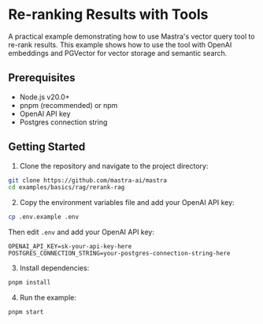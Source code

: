 # Re-ranking Results with Tools

A practical example demonstrating how to use Mastra's vector query tool to re-rank results. This example shows how to use the tool with OpenAI embeddings and PGVector for vector storage and semantic search.

## Prerequisites

- Node.js v20.0+
- pnpm (recommended) or npm
- OpenAI API key
- Postgres connection string

## Getting Started

1. Clone the repository and navigate to the project directory:

```bash
git clone https://github.com/mastra-ai/mastra
cd examples/basics/rag/rerank-rag
```

2. Copy the environment variables file and add your OpenAI API key:

```bash
cp .env.example .env
```

Then edit `.env` and add your OpenAI API key:

```env
OPENAI_API_KEY=sk-your-api-key-here
POSTGRES_CONNECTION_STRING=your-postgres-connection-string-here
```

3. Install dependencies:

```bash
pnpm install
```

4. Run the example:

```bash
pnpm start
```
